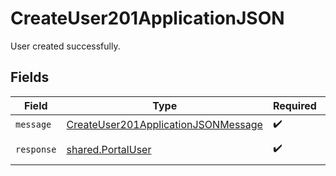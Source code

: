 # CreateUser201ApplicationJSON

User created successfully.


## Fields

| Field                                                                                                 | Type                                                                                                  | Required                                                                                              | Description                                                                                           |
| ----------------------------------------------------------------------------------------------------- | ----------------------------------------------------------------------------------------------------- | ----------------------------------------------------------------------------------------------------- | ----------------------------------------------------------------------------------------------------- |
| `message`                                                                                             | [CreateUser201ApplicationJSONMessage](../../models/operations/createuser201applicationjsonmessage.md) | :heavy_check_mark:                                                                                    | N/A                                                                                                   |
| `response`                                                                                            | [shared.PortalUser](../../models/shared/portaluser.md)                                                | :heavy_check_mark:                                                                                    | The portal user entity                                                                                |